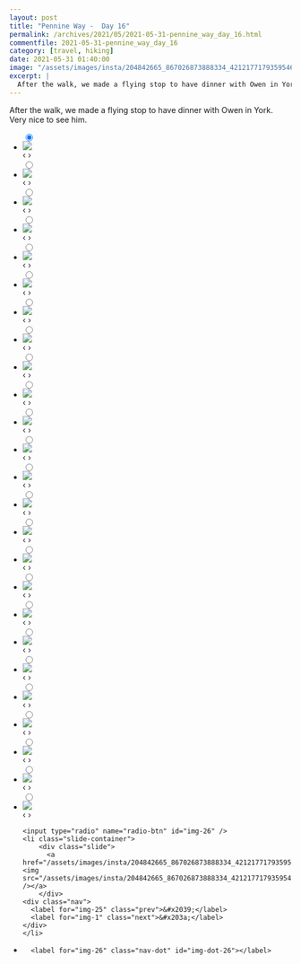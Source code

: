 ```yaml
---
layout: post
title: "Pennine Way -  Day 16"
permalink: /archives/2021/05/2021-05-31-pennine_way_day_16.html
commentfile: 2021-05-31-pennine_way_day_16
category: [travel, hiking]
date: 2021-05-31 01:40:00
image: "/assets/images/insta/204842665_867026873888334_4212177179359546018_n_17940581005486408.jpg"
excerpt: |
  After the walk, we made a flying stop to have dinner with Owen in York. Very nice to see him.
---
```


After the walk, we made a flying stop to have dinner with Owen in York. Very nice to see him.

<ul class="slides">
    <input type="radio" name="radio-btn" id="img-1" checked="checked" />
    <li class="slide-container">
        <div class="slide">
          <a href="/assets/images/insta/204475188_353712143029384_3710701965471826207_n_17932267210538044.jpg"><img src="/assets/images/insta/204475188_353712143029384_3710701965471826207_n_17932267210538044.jpg" /></a>
        </div>
    <div class="nav">
      <label for="img-26" class="prev">&#x2039;</label>
      <label for="img-2" class="next">&#x203a;</label>
    </div>
    </li>
        <input type="radio" name="radio-btn" id="img-2"  />
    <li class="slide-container">
        <div class="slide">
          <a href="/assets/images/insta/204077753_508679100183776_3504987120363138169_n_17879134688385974.jpg"><img src="/assets/images/insta/204077753_508679100183776_3504987120363138169_n_17879134688385974.jpg" /></a>
        </div>
    <div class="nav">
      <label for="img-1" class="prev">&#x2039;</label>
      <label for="img-3" class="next">&#x203a;</label>
    </div>
    </li>
        <input type="radio" name="radio-btn" id="img-3"  />
    <li class="slide-container">
        <div class="slide">
          <a href="/assets/images/insta/202217664_906119056612763_3053445616072622594_n_18028428073307074.jpg"><img src="/assets/images/insta/202217664_906119056612763_3053445616072622594_n_18028428073307074.jpg" /></a>
        </div>
    <div class="nav">
      <label for="img-2" class="prev">&#x2039;</label>
      <label for="img-4" class="next">&#x203a;</label>
    </div>
    </li>
        <input type="radio" name="radio-btn" id="img-4"  />
    <li class="slide-container">
        <div class="slide">
          <a href="/assets/images/insta/201219666_501827674406315_1045830416057430041_n_17926671061578297.jpg"><img src="/assets/images/insta/201219666_501827674406315_1045830416057430041_n_17926671061578297.jpg" /></a>
        </div>
    <div class="nav">
      <label for="img-3" class="prev">&#x2039;</label>
      <label for="img-5" class="next">&#x203a;</label>
    </div>
    </li>
        <input type="radio" name="radio-btn" id="img-5"  />
    <li class="slide-container">
        <div class="slide">
          <a href="/assets/images/insta/198106660_765447184146130_4805627981808197635_n_17879601278481973.jpg"><img src="/assets/images/insta/198106660_765447184146130_4805627981808197635_n_17879601278481973.jpg" /></a>
        </div>
    <div class="nav">
      <label for="img-4" class="prev">&#x2039;</label>
      <label for="img-6" class="next">&#x203a;</label>
    </div>
    </li>
        <input type="radio" name="radio-btn" id="img-6"  />
    <li class="slide-container">
        <div class="slide">
          <a href="/assets/images/insta/131416749_371424904392021_4331117290801891104_n_17914227754805528.jpg"><img src="/assets/images/insta/131416749_371424904392021_4331117290801891104_n_17914227754805528.jpg" /></a>
        </div>
    <div class="nav">
      <label for="img-5" class="prev">&#x2039;</label>
      <label for="img-7" class="next">&#x203a;</label>
    </div>
    </li>
        <input type="radio" name="radio-btn" id="img-7"  />
    <li class="slide-container">
        <div class="slide">
          <a href="/assets/images/insta/199637518_119432457003016_2271974565444387002_n_17923831894632865.jpg"><img src="/assets/images/insta/199637518_119432457003016_2271974565444387002_n_17923831894632865.jpg" /></a>
        </div>
    <div class="nav">
      <label for="img-6" class="prev">&#x2039;</label>
      <label for="img-8" class="next">&#x203a;</label>
    </div>
    </li>
        <input type="radio" name="radio-btn" id="img-8"  />
    <li class="slide-container">
        <div class="slide">
          <a href="/assets/images/insta/200784672_488665705776186_2330548502136880054_n_18068423344304898.jpg"><img src="/assets/images/insta/200784672_488665705776186_2330548502136880054_n_18068423344304898.jpg" /></a>
        </div>
    <div class="nav">
      <label for="img-7" class="prev">&#x2039;</label>
      <label for="img-9" class="next">&#x203a;</label>
    </div>
    </li>
        <input type="radio" name="radio-btn" id="img-9"  />
    <li class="slide-container">
        <div class="slide">
          <a href="/assets/images/insta/200336721_801713627215711_7016937626378859681_n_18186252430105405.jpg"><img src="/assets/images/insta/200336721_801713627215711_7016937626378859681_n_18186252430105405.jpg" /></a>
        </div>
    <div class="nav">
      <label for="img-8" class="prev">&#x2039;</label>
      <label for="img-10" class="next">&#x203a;</label>
    </div>
    </li>
        <input type="radio" name="radio-btn" id="img-10"  />
    <li class="slide-container">
        <div class="slide">
          <a href="/assets/images/insta/199057404_257073309509643_5032897125524166659_n_18235597996026176.jpg"><img src="/assets/images/insta/199057404_257073309509643_5032897125524166659_n_18235597996026176.jpg" /></a>
        </div>
    <div class="nav">
      <label for="img-9" class="prev">&#x2039;</label>
      <label for="img-11" class="next">&#x203a;</label>
    </div>
    </li>
        <input type="radio" name="radio-btn" id="img-11"  />
    <li class="slide-container">
        <div class="slide">
          <a href="/assets/images/insta/199672003_246271983966988_2005197055611389675_n_17869787729463676.jpg"><img src="/assets/images/insta/199672003_246271983966988_2005197055611389675_n_17869787729463676.jpg" /></a>
        </div>
    <div class="nav">
      <label for="img-10" class="prev">&#x2039;</label>
      <label for="img-12" class="next">&#x203a;</label>
    </div>
    </li>
        <input type="radio" name="radio-btn" id="img-12"  />
    <li class="slide-container">
        <div class="slide">
          <a href="/assets/images/insta/200544365_3469414536492266_5770649689888704511_n_17888254781150806.jpg"><img src="/assets/images/insta/200544365_3469414536492266_5770649689888704511_n_17888254781150806.jpg" /></a>
        </div>
    <div class="nav">
      <label for="img-11" class="prev">&#x2039;</label>
      <label for="img-13" class="next">&#x203a;</label>
    </div>
    </li>
        <input type="radio" name="radio-btn" id="img-13"  />
    <li class="slide-container">
        <div class="slide">
          <a href="/assets/images/insta/199779587_189496403178752_7994441383569182759_n_17882681300337763.jpg"><img src="/assets/images/insta/199779587_189496403178752_7994441383569182759_n_17882681300337763.jpg" /></a>
        </div>
    <div class="nav">
      <label for="img-12" class="prev">&#x2039;</label>
      <label for="img-14" class="next">&#x203a;</label>
    </div>
    </li>
        <input type="radio" name="radio-btn" id="img-14"  />
    <li class="slide-container">
        <div class="slide">
          <a href="/assets/images/insta/199777274_249252583638038_290355163827462331_n_17900555315022756.jpg"><img src="/assets/images/insta/199777274_249252583638038_290355163827462331_n_17900555315022756.jpg" /></a>
        </div>
    <div class="nav">
      <label for="img-13" class="prev">&#x2039;</label>
      <label for="img-15" class="next">&#x203a;</label>
    </div>
    </li>
        <input type="radio" name="radio-btn" id="img-15"  />
    <li class="slide-container">
        <div class="slide">
          <a href="/assets/images/insta/199361826_480725713023410_1129355116627468013_n_17903257183979778.jpg"><img src="/assets/images/insta/199361826_480725713023410_1129355116627468013_n_17903257183979778.jpg" /></a>
        </div>
    <div class="nav">
      <label for="img-14" class="prev">&#x2039;</label>
      <label for="img-16" class="next">&#x203a;</label>
    </div>
    </li>
        <input type="radio" name="radio-btn" id="img-16"  />
    <li class="slide-container">
        <div class="slide">
          <a href="/assets/images/insta/199756295_242378877654432_5243094052806223827_n_17893168883147520.jpg"><img src="/assets/images/insta/199756295_242378877654432_5243094052806223827_n_17893168883147520.jpg" /></a>
        </div>
    <div class="nav">
      <label for="img-15" class="prev">&#x2039;</label>
      <label for="img-17" class="next">&#x203a;</label>
    </div>
    </li>
        <input type="radio" name="radio-btn" id="img-17"  />
    <li class="slide-container">
        <div class="slide">
          <a href="/assets/images/insta/195681363_1428250967520959_5866265205710605187_n_18047728552293023.jpg"><img src="/assets/images/insta/195681363_1428250967520959_5866265205710605187_n_18047728552293023.jpg" /></a>
        </div>
    <div class="nav">
      <label for="img-16" class="prev">&#x2039;</label>
      <label for="img-18" class="next">&#x203a;</label>
    </div>
    </li>
        <input type="radio" name="radio-btn" id="img-18"  />
    <li class="slide-container">
        <div class="slide">
          <a href="/assets/images/insta/199361825_480957413229413_8587977720973817533_n_17920980673665926.jpg"><img src="/assets/images/insta/199361825_480957413229413_8587977720973817533_n_17920980673665926.jpg" /></a>
        </div>
    <div class="nav">
      <label for="img-17" class="prev">&#x2039;</label>
      <label for="img-19" class="next">&#x203a;</label>
    </div>
    </li>
        <input type="radio" name="radio-btn" id="img-19"  />
    <li class="slide-container">
        <div class="slide">
          <a href="/assets/images/insta/199320873_506111290706449_533058287323863634_n_17915971942714865.jpg"><img src="/assets/images/insta/199320873_506111290706449_533058287323863634_n_17915971942714865.jpg" /></a>
        </div>
    <div class="nav">
      <label for="img-18" class="prev">&#x2039;</label>
      <label for="img-20" class="next">&#x203a;</label>
    </div>
    </li>
        <input type="radio" name="radio-btn" id="img-20"  />
    <li class="slide-container">
        <div class="slide">
          <a href="/assets/images/insta/198742112_1320226678374125_4098992719490680210_n_17928947161604876.jpg"><img src="/assets/images/insta/198742112_1320226678374125_4098992719490680210_n_17928947161604876.jpg" /></a>
        </div>
    <div class="nav">
      <label for="img-19" class="prev">&#x2039;</label>
      <label for="img-21" class="next">&#x203a;</label>
    </div>
    </li>
        <input type="radio" name="radio-btn" id="img-21"  />
    <li class="slide-container">
        <div class="slide">
          <a href="/assets/images/insta/198335303_4077960842294015_5532118264828582748_n_17971424554395051.jpg"><img src="/assets/images/insta/198335303_4077960842294015_5532118264828582748_n_17971424554395051.jpg" /></a>
        </div>
    <div class="nav">
      <label for="img-20" class="prev">&#x2039;</label>
      <label for="img-22" class="next">&#x203a;</label>
    </div>
    </li>
        <input type="radio" name="radio-btn" id="img-22"  />
    <li class="slide-container">
        <div class="slide">
          <a href="/assets/images/insta/199548215_108352671380334_4647587223360266362_n_17906168617931635.jpg"><img src="/assets/images/insta/199548215_108352671380334_4647587223360266362_n_17906168617931635.jpg" /></a>
        </div>
    <div class="nav">
      <label for="img-21" class="prev">&#x2039;</label>
      <label for="img-23" class="next">&#x203a;</label>
    </div>
    </li>
        <input type="radio" name="radio-btn" id="img-23"  />
    <li class="slide-container">
        <div class="slide">
          <a href="/assets/images/insta/195558053_174449884617369_5923028308855414785_n_17944704655491913.jpg"><img src="/assets/images/insta/195558053_174449884617369_5923028308855414785_n_17944704655491913.jpg" /></a>
        </div>
    <div class="nav">
      <label for="img-22" class="prev">&#x2039;</label>
      <label for="img-24" class="next">&#x203a;</label>
    </div>
    </li>
        <input type="radio" name="radio-btn" id="img-24"  />
    <li class="slide-container">
        <div class="slide">
          <a href="/assets/images/insta/194759550_1053567031838035_4907356107978888115_n_18114801613224310.jpg"><img src="/assets/images/insta/194759550_1053567031838035_4907356107978888115_n_18114801613224310.jpg" /></a>
        </div>
    <div class="nav">
      <label for="img-23" class="prev">&#x2039;</label>
      <label for="img-25" class="next">&#x203a;</label>
    </div>
    </li>
        <input type="radio" name="radio-btn" id="img-25"  />
    <li class="slide-container">
        <div class="slide">
          <a href="/assets/images/insta/193928416_2920043084938631_6516996258793879682_n_17926321768566545.jpg"><img src="/assets/images/insta/193928416_2920043084938631_6516996258793879682_n_17926321768566545.jpg" /></a>
        </div>
    <div class="nav">
      <label for="img-24" class="prev">&#x2039;</label>
      <label for="img-26" class="next">&#x203a;</label>
    </div>
    </li>
    
    <input type="radio" name="radio-btn" id="img-26" />
    <li class="slide-container">
        <div class="slide">
          <a href="/assets/images/insta/204842665_867026873888334_4212177179359546018_n_17940581005486408.jpg"><img src="/assets/images/insta/204842665_867026873888334_4212177179359546018_n_17940581005486408.jpg" /></a>
        </div>
    <div class="nav">
      <label for="img-25" class="prev">&#x2039;</label>
      <label for="img-1" class="next">&#x203a;</label>
    </div>
    </li>
			
<li class="nav-dots">
      <label for="img-1" class="nav-dot" id="img-dot-1"></label>
      <label for="img-2" class="nav-dot" id="img-dot-2"></label>
      <label for="img-3" class="nav-dot" id="img-dot-3"></label>
      <label for="img-4" class="nav-dot" id="img-dot-4"></label>
      <label for="img-5" class="nav-dot" id="img-dot-5"></label>
      <label for="img-6" class="nav-dot" id="img-dot-6"></label>
      <label for="img-7" class="nav-dot" id="img-dot-7"></label>
      <label for="img-8" class="nav-dot" id="img-dot-8"></label>
      <label for="img-9" class="nav-dot" id="img-dot-9"></label>
      <label for="img-10" class="nav-dot" id="img-dot-10"></label>
      <label for="img-11" class="nav-dot" id="img-dot-11"></label>
      <label for="img-12" class="nav-dot" id="img-dot-12"></label>
      <label for="img-13" class="nav-dot" id="img-dot-13"></label>
      <label for="img-14" class="nav-dot" id="img-dot-14"></label>
      <label for="img-15" class="nav-dot" id="img-dot-15"></label>
      <label for="img-16" class="nav-dot" id="img-dot-16"></label>
      <label for="img-17" class="nav-dot" id="img-dot-17"></label>
      <label for="img-18" class="nav-dot" id="img-dot-18"></label>
      <label for="img-19" class="nav-dot" id="img-dot-19"></label>
      <label for="img-20" class="nav-dot" id="img-dot-20"></label>
      <label for="img-21" class="nav-dot" id="img-dot-21"></label>
      <label for="img-22" class="nav-dot" id="img-dot-22"></label>
      <label for="img-23" class="nav-dot" id="img-dot-23"></label>
      <label for="img-24" class="nav-dot" id="img-dot-24"></label>
      <label for="img-25" class="nav-dot" id="img-dot-25"></label>

      <label for="img-26" class="nav-dot" id="img-dot-26"></label>

</li>
</ul>
